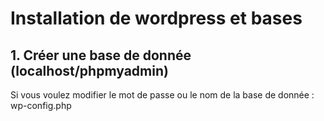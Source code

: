 # Installation de wordpress et bases

## 1. Créer une base de donnée (localhost/phpmyadmin)

Si vous voulez modifier le mot de passe ou le nom de la base de donnée : wp-config.php
